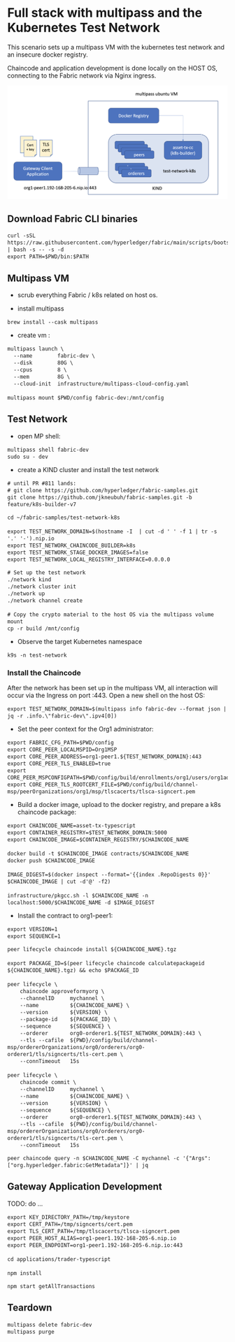 # Full stack with multipass and the Kubernetes Test Network

This scenario sets up a multipass VM with the kubernetes test network and an insecure docker registry.

Chaincode and application development is done locally on the HOST OS, connecting to the Fabric network 
via Nginx ingress.

![Multipass VM with Kube Test Network](../images/multipass-test-network.png)


## Download Fabric CLI binaries 

```shell
curl -sSL https://raw.githubusercontent.com/hyperledger/fabric/main/scripts/bootstrap.sh | bash -s -- -s -d
export PATH=$PWD/bin:$PATH

```


## Multipass VM

- scrub everything Fabric / k8s related on host os.

- install multipass
```shell
brew install --cask multipass
```

- create vm :
```shell
multipass launch \
  --name        fabric-dev \
  --disk        80G \
  --cpus        8 \
  --mem         8G \
  --cloud-init  infrastructure/multipass-cloud-config.yaml

multipass mount $PWD/config fabric-dev:/mnt/config 
```


## Test Network 

- open MP shell: 
```shell
multipass shell fabric-dev
sudo su - dev
```

- create a KIND cluster and install the test network 
```shell
# until PR #811 lands: 
# git clone https://github.com/hyperledger/fabric-samples.git
git clone https://github.com/jkneubuh/fabric-samples.git -b feature/k8s-builder-v7
```

```shell
cd ~/fabric-samples/test-network-k8s

export TEST_NETWORK_DOMAIN=$(hostname -I  | cut -d ' ' -f 1 | tr -s '.' '-').nip.io 
export TEST_NETWORK_CHAINCODE_BUILDER=k8s
export TEST_NETWORK_STAGE_DOCKER_IMAGES=false
export TEST_NETWORK_LOCAL_REGISTRY_INTERFACE=0.0.0.0
```

```shell
# Set up the test network 
./network kind 
./network cluster init 
./network up
./network channel create 

# Copy the crypto material to the host OS via the multipass volume mount 
cp -r build /mnt/config 
```

- Observe the target Kubernetes namespace 
```shell
k9s -n test-network 
```


### Install the Chaincode 

After the network has been set up in the multipass VM, all interaction will occur via the Ingress on port :443.
Open a new shell on the host OS: 

```shell
export TEST_NETWORK_DOMAIN=$(multipass info fabric-dev --format json | jq -r .info.\"fabric-dev\".ipv4[0])
```

- Set the peer context for the Org1 administrator: 
```shell
export FABRIC_CFG_PATH=$PWD/config
export CORE_PEER_LOCALMSPID=Org1MSP
export CORE_PEER_ADDRESS=org1-peer1.${TEST_NETWORK_DOMAIN}:443
export CORE_PEER_TLS_ENABLED=true
export CORE_PEER_MSPCONFIGPATH=$PWD/config/build/enrollments/org1/users/org1admin/msp
export CORE_PEER_TLS_ROOTCERT_FILE=$PWD/config/build/channel-msp/peerOrganizations/org1/msp/tlscacerts/tlsca-signcert.pem
```

- Build a docker image, upload to the docker registry, and prepare a k8s chaincode package:
```shell
export CHAINCODE_NAME=asset-tx-typescript
export CONTAINER_REGISTRY=$TEST_NETWORK_DOMAIN:5000
export CHAINCODE_IMAGE=$CONTAINER_REGISTRY/$CHAINCODE_NAME

docker build -t $CHAINCODE_IMAGE contracts/$CHAINCODE_NAME
docker push $CHAINCODE_IMAGE

IMAGE_DIGEST=$(docker inspect --format='{{index .RepoDigests 0}}' $CHAINCODE_IMAGE | cut -d'@' -f2)

infrastructure/pkgcc.sh -l $CHAINCODE_NAME -n localhost:5000/$CHAINCODE_NAME -d $IMAGE_DIGEST 
```

- Install the contract to org1-peer1: 
```shell
export VERSION=1
export SEQUENCE=1
```

```shell
peer lifecycle chaincode install ${CHAINCODE_NAME}.tgz 

export PACKAGE_ID=$(peer lifecycle chaincode calculatepackageid ${CHAINCODE_NAME}.tgz) && echo $PACKAGE_ID

peer lifecycle \
	chaincode approveformyorg \
	--channelID     mychannel \
	--name          ${CHAINCODE_NAME} \
	--version       ${VERSION} \
	--package-id    ${PACKAGE_ID} \
	--sequence      ${SEQUENCE} \
	--orderer       org0-orderer1.${TEST_NETWORK_DOMAIN}:443 \
	--tls --cafile  ${PWD}/config/build/channel-msp/ordererOrganizations/org0/orderers/org0-orderer1/tls/signcerts/tls-cert.pem \
	--connTimeout   15s

peer lifecycle \
	chaincode commit \
	--channelID     mychannel \
	--name          ${CHAINCODE_NAME} \
	--version       ${VERSION} \
	--sequence      ${SEQUENCE} \
	--orderer       org0-orderer1.${TEST_NETWORK_DOMAIN}:443 \
	--tls --cafile  ${PWD}/config/build/channel-msp/ordererOrganizations/org0/orderers/org0-orderer1/tls/signcerts/tls-cert.pem \
	--connTimeout   15s

```

```shell
peer chaincode query -n $CHAINCODE_NAME -C mychannel -c '{"Args":["org.hyperledger.fabric:GetMetadata"]}' | jq

```

## Gateway Application Development 

TODO:  do ... 

```shell
export KEY_DIRECTORY_PATH=/tmp/keystore
export CERT_PATH=/tmp/signcerts/cert.pem
export TLS_CERT_PATH=/tmp/tlscacerts/tlsca-signcert.pem
export PEER_HOST_ALIAS=org1-peer1.192-168-205-6.nip.io
export PEER_ENDPOINT=org1-peer1.192-168-205-6.nip.io:443

cd applications/trader-typescript 

npm install 
```

```shell
npm start getAllTransactions 
```

## Teardown 

```shell
multipass delete fabric-dev 
multipass purge 
```